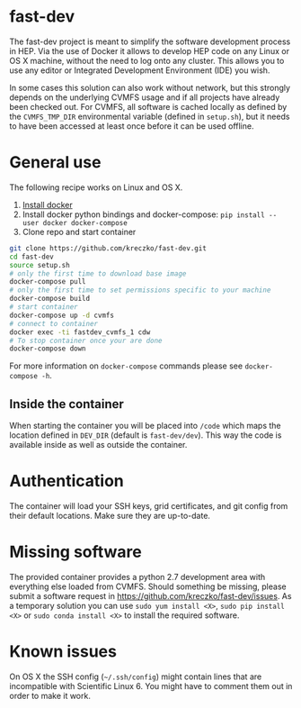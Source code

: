 # fast-dev
The fast-dev project is meant to simplify the software development process in HEP.
Via the use of Docker it allows to develop HEP code on any Linux or OS X machine,
without the need to log onto any cluster. This allows you to use any editor or
Integrated Development Environment (IDE) you wish.

In some cases this solution can also work without network, but this strongly
depends on the underlying CVMFS usage and if all projects have already been
checked out. For CVMFS, all software is cached locally as defined by the
`CVMFS_TMP_DIR` environmental variable (defined in `setup.sh`), but it needs
to have been accessed at least once before it can be used offline.


# General use
The following recipe works on Linux and OS X.
1. [Install docker](https://docs.docker.com/engine/installation/)
2. Install docker python bindings and docker-compose: `pip install --user docker docker-compose`
3. Clone repo and start container

```bash
git clone https://github.com/kreczko/fast-dev.git
cd fast-dev
source setup.sh
# only the first time to download base image
docker-compose pull
# only the first time to set permissions specific to your machine
docker-compose build
# start container
docker-compose up -d cvmfs
# connect to container
docker exec -ti fastdev_cvmfs_1 cdw
# To stop container once your are done
docker-compose down
```
For more information on `docker-compose` commands please see `docker-compose -h`.

## Inside the container
When starting the container you will be placed into `/code` which maps the location
defined in `DEV_DIR` (default is `fast-dev/dev`). This way the code is available
inside as well as outside the container.

# Authentication
The container will load your SSH keys, grid certificates, and git config from their
default locations. Make sure they are up-to-date.

# Missing software
The provided container provides a python 2.7 development area with everything
else loaded from CVMFS. Should something be missing, please submit a software
request in https://github.com/kreczko/fast-dev/issues.
As a temporary solution you can use `sudo yum install <X>`, `sudo pip install <X>`
or `sudo conda install <X>` to install the required software.

# Known issues
On OS X the SSH config (`~/.ssh/config`) might contain lines that are incompatible
with Scientific Linux 6. You might have to comment them out in order to make it
work.
